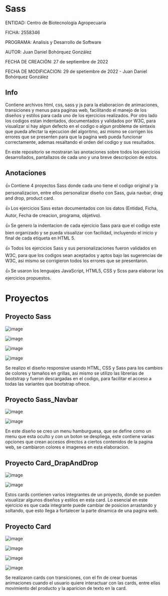 # Sass
ENTIDAD: Centro de Biotecnología Agropecuaria

FICHA: 2558346

PROGRAMA: Analisis y Desarrollo de Software

AUTOR: Juan Daniel Bohórquez González

FECHA DE CREACIÓN: 27 de septiembre de 2022

FECHA DE MODIFICACION: 29 de spetiembre de 2022 - Juan Daniel Bohórquez González
## Info
Contiene archivos html, css, sass y js para la elaboracion de animaciones, transiciones y menus para paginas web, facilitando el manejo de los diseños y estilos para cada uno de los ejercicios realizados. Por otro lado los codigos estan indentados, documentados y validados por W3C, para visualizar si hay algun defecto en el codigo o algun problema de sintaxis que pueda afectar la ejecucion del algoritmo, asi mismo se corrigen los errores que se presenten para que la pagina web pueda funcionar correctamente, ademas resaltando el orden del codigo y sus resultados. 

En este repositorio se mostraran las anotaciones sobre todos los ejercicios desarrollados, pantallazos de cada uno y una breve descripcion de estos.
## Anotaciones
:+1: Contiene 4 proyectos Sass donde cada uno tiene el codigo original y la personalizacion, entre ellos personalizar diseño con Sass, guia navbar, drag and drop, product card.

:+1:  Los ejercicios Sass estan documentados con los datos (Entidad, Ficha, Autor, Fecha de creacion, programa, objetivo).

:+1:  Se genero la indentacion de cada ejercicio Sass para que el codigo este bien organizado y se pueda visualizar con facilidad, incluyendo el inicio y final de cada etiqueta en HTML 5.

:+1: Todos los ejercicios Sass y sus personalizaciones fueron validados en W3C, para que los codigos sean aceptados y aptos bajo las sugerencias de W3C, asi mismo se corrigieron todos los errores que se presentaron.

:+1: Se usaron los lenguajes JavaScript, HTML5, CSS y Scss para elaborar los ejercicios propuestos.

# Proyectos

## Proyecto Sass

![image](https://user-images.githubusercontent.com/110575826/193164203-9128e4e3-3df1-46a8-bf8f-72f45792ed6c.png)

![image](https://user-images.githubusercontent.com/110575826/193164294-f6470726-419c-44b4-985e-ad04e1fed203.png)

![image](https://user-images.githubusercontent.com/110575826/193164393-73c49795-e319-4a16-8a86-25a90783e253.png)

![image](https://user-images.githubusercontent.com/110575826/193164439-b2597218-aabc-4d76-9147-0e37b159b5cf.png)

Se realizo el diseño responsive usando HTML, CSS y Sass para los cambios de colores y tamaños en grillas, asi mismo se utilizo las librerias de bootstrap y fueron descargadas en el codigo, para facilitar el acceso a todas las variantes que bootstrap ofrece.

## Proyecto Sass_Navbar

![image](https://user-images.githubusercontent.com/110575826/193164789-5db556ac-0811-410b-89bc-3f680bb9a06a.png)

![image](https://user-images.githubusercontent.com/110575826/193164892-9c15f0c6-b266-49dd-9e56-d73c7a9641c2.png)

En este diseño se creo un menu hamburguesa, que se define como un menu que esta oculto y con un boton se despliega, este contiene varias opciones que crean accesos directos a ciertos contenidos de la pagina web, se cambiaron colores e imagenes en esta elaboracion.

## Proyecto Card_DrapAndDrop

![image](https://user-images.githubusercontent.com/110575826/193165458-399837a7-bfa5-4835-a797-786b4e78d503.png)

![image](https://user-images.githubusercontent.com/110575826/193165543-143ec477-b192-4343-8349-f06d8ac84f63.png)

Estos cards contienen varios integrantes de un proyecto, donde se pueden visualizar algunos diseños y estilos en esta card. Lo esencial en este ejercicio es que cada integrante puede cambiar de posicion arrastando y soltando, que esto llega a fortalecer la parte dinamica de una pagina web.

## Proyecto Card

![image](https://user-images.githubusercontent.com/110575826/193167067-2587f694-897d-4cd9-8ad6-97c595eccd24.png)

![image](https://user-images.githubusercontent.com/110575826/193167130-3278bd41-83b2-4d74-9efb-3c11f7801971.png)

![image](https://user-images.githubusercontent.com/110575826/193167201-a1acce38-ece0-4281-a102-ec7e513e2081.png)

![image](https://user-images.githubusercontent.com/110575826/193167393-51a43d95-3d7c-4c78-b47f-0e7224b52e2e.png)

Se realizaron cards con transiciones, con el fin de crear buenas animaciones cuando el usuario quiere interactuar con las cards, entre ellas movimiento del producto y la aparicion de texto en la card.
